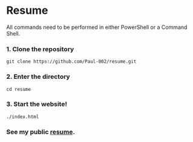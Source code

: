 # Resume

All commands need to be performed in either PowerShell or a Command Shell.

### 1. Clone the repository

`git clone https://github.com/Paul-002/resume.git`

### 2. Enter the directory

`cd resume`

### 3. Start the website!

`./index.html`

### See my public [resume](https://paul-002.github.io/resume/).
